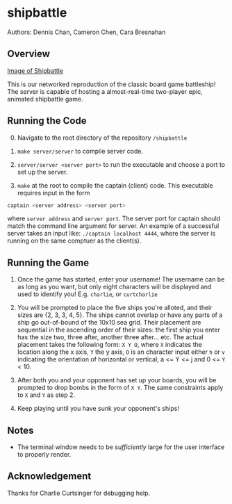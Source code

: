 # shipbattle #

Authors: Dennis Chan, Cameron Chen, Cara Bresnahan

## Overview ##

[Image of Shipbattle]()

This is our networked reproduction of the classic board game battleship!
The server is capable of hosting a almost-real-time two-player epic,
animated shipbattle game.


## Running the Code ##
0. Navigate to the root directory of the repository `/shipbattle`

0. `make server/server` to compile server code.

1. `server/server <server port>` to run the executable and choose a port to set up the server.

2. `make` at the root to compile the captain (client) code. This executable requires input in the form
```sh
captain <server address> <server port>
```
where `server address` and `server port`. The server port for captain
should match the command line argument for server. An example of a successful server takes an input like: `./captain localhost 4444`, where the server is running on the same comptuer as the client(s).


## Running the Game ##

1. Once the game has started, enter your username! The username can be as
long as you want, but only eight characters will be displayed and used to
identify you! E.g. `charlie`, or `curtcharlie`

2. You will be prompted to place the five ships you're alloted, and their
sizes are {2, 3, 3, 4, 5}. The ships cannot overlap or have any parts of a
ship go out-of-bound of the 10x10 sea grid. Their placement are sequential
in the ascending order of their sizes: the first ship you enter has the
size two, three after, another three after... etc. The actual placement
takes the following form: `X Y O`, where `X` indicates the location along
the x axis, `Y` the y axis, `O` is an character input either `h` or `v`
indicating the orientation of horizontal or vertical, a <= Y <= j and 0 <= `Y`
< 10.

3. After both you and your opponent has set up your boards, you will be
prompted to drop bombs in the form of `X Y`. The same constraints apply to
`X` and `Y` as step 2.

4. Keep playing until you have sunk your opponent's ships! 


## Notes ##

- The terminal window needs to be *sufficiently* large for the user interface to properly render. 


## Acknowledgement ##

Thanks for Charlie Curtsinger for debugging help. 
